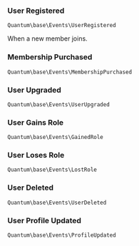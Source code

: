 ### User Registered
    Quantum\base\Events\UserRegistered
When a new member joins.

### Membership Purchased
    Quantum\base\Events\MembershipPurchased

### User Upgraded

    Quantum\base\Events\UserUpgraded
    
### User Gains Role

    Quantum\base\Events\GainedRole
    
### User Loses Role

    Quantum\base\Events\LostRole

### User Deleted

    Quantum\base\Events\UserDeleted
    
### User Profile Updated

    Quantum\base\Events\ProfileUpdated